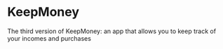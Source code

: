# KeepMoney
The third version of KeepMoney: an app that allows you to keep track of your incomes and purchases
